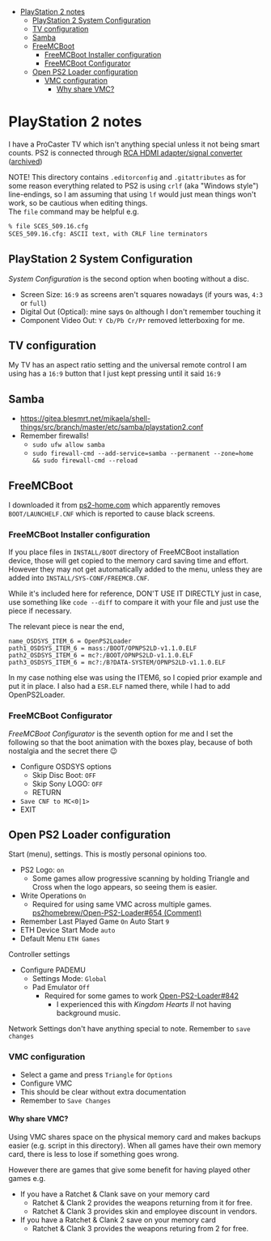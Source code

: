 <!-- START doctoc generated TOC please keep comment here to allow auto update -->
<!-- DON'T EDIT THIS SECTION, INSTEAD RE-RUN doctoc TO UPDATE -->

- [PlayStation 2 notes](#playstation-2-notes)
  - [PlayStation 2 System Configuration](#playstation-2-system-configuration)
  - [TV configuration](#tv-configuration)
  - [Samba](#samba)
  - [FreeMCBoot](#freemcboot)
    - [FreeMCBoot Installer configuration](#freemcboot-installer-configuration)
    - [FreeMCBoot Configurator](#freemcboot-configurator)
  - [Open PS2 Loader configuration](#open-ps2-loader-configuration)
    - [VMC configuration](#vmc-configuration)
      - [Why share VMC?](#why-share-vmc)

<!-- END doctoc generated TOC please keep comment here to allow auto update -->

# PlayStation 2 notes

I have a ProCaster TV which isn't anything special unless it not being smart
counts. PS2 is connected through
[RCA HDMI adapter/signal converter](https://infshop.fi/hdmi/92919-rca-hdmi-sovitin-signaalimuunnin-7314280105281.html) ([archived](https://archive.is/J9AeJ))

NOTE! This directory contains `.editorconfig` and `.gitattributes` as for
some reason everything related to PS2 is using `crlf` (aka "Windows style")
line-endings, so I am assuming that using `lf` would just mean things won't
work, so be cautious when editing things.  
The `file` command may be helpful e.g.

```bash
% file SCES_509.16.cfg
SCES_509.16.cfg: ASCII text, with CRLF line terminators
```

## PlayStation 2 System Configuration

_System Configuration_ is the second option when booting without a disc.

- Screen Size: `16:9` as screens aren't squares nowadays (if yours was, `4:3` or `full`)
- Digital Out (Optical): mine says `On` although I don't remember touching it
- Component Video Out: `Y Cb/Pb Cr/Pr` removed letterboxing for me.

## TV configuration

My TV has an aspect ratio setting and the universal remote control I am using has a `16:9` button that I just kept pressing until it said `16:9`

## Samba

- https://gitea.blesmrt.net/mikaela/shell-things/src/branch/master/etc/samba/playstation2.conf
- Remember firewalls!
  - `sudo ufw allow samba`
  - `sudo firewall-cmd --add-service=samba --permanent --zone=home && sudo firewall-cmd --reload`

## FreeMCBoot

I downloaded it from [ps2-home.com](https://www.ps2-home.com/forum/viewtopic.php?f=11&t=1890) which apparently removes `BOOT/LAUNCHELF.CNF` which is reported to cause black screens.

### FreeMCBoot Installer configuration

If you place files in `INSTALL/BOOT` directory of FreeMCBoot installation
device, those will get copied to the memory card saving time and effort.  
However they may not get automatically added to the menu, unless they are
added into `INSTALL/SYS-CONF/FREEMCB.CNF`.

While it's included here for reference, DON'T USE IT DIRECTLY just in case,
use something like `code --diff` to compare it with your file and just use
the piece if necessary.

The relevant piece is near the end,

```
name_OSDSYS_ITEM_6 = OpenPS2Loader
path1_OSDSYS_ITEM_6 = mass:/BOOT/OPNPS2LD-v1.1.0.ELF
path2_OSDSYS_ITEM_6 = mc?:/BOOT/OPNPS2LD-v1.1.0.ELF
path3_OSDSYS_ITEM_6 = mc?:/B?DATA-SYSTEM/OPNPS2LD-v1.1.0.ELF
```

In my case nothing else was using the ITEM6, so I copied prior example and put it in place. I also had a `ESR.ELF` named there, while I had to add OpenPS2Loader.

### FreeMCBoot Configurator

_FreeMCBoot Configurator_ is the seventh option for me and I set the following so that the boot animation with the boxes play, because of both nostalgia and the secret there :wink:

- Configure OSDSYS options
  - Skip Disc Boot: `OFF`
  - Skip Sony LOGO: `OFF`
  - RETURN
- `Save CNF to MC<0|1>`
- EXIT

## Open PS2 Loader configuration

Start (menu), settings. This is mostly personal opinions too.

- PS2 Logo: `on`
  - Some games allow progressive scanning by holding Triangle and Cross when the logo appears, so seeing them is easier.
- Write Operations `On`
  - Required for using same VMC across multiple games. [ps2homebrew/Open-PS2-Loader#654 (Comment)](https://github.com/ps2homebrew/Open-PS2-Loader/issues/654#issuecomment-1140989005)
- Remember Last Played Game `On` Auto Start `9`
- ETH Device Start Mode `auto`
- Default Menu `ETH Games`

Controller settings

- Configure PADEMU
  - Settings Mode: `Global`
  - Pad Emulator `Off`
    - Required for some games to work [Open-PS2-Loader#842](https://github.com/ps2homebrew/Open-PS2-Loader/issues/842)
      - I experienced this with _Kingdom Hearts II_ not having background music.

Network Settings don't have anything special to note. Remember to `save changes`

### VMC configuration

- Select a game and press `Triangle` for `Options`
- Configure VMC
- This should be clear without extra documentation
- Remember to `Save Changes`

#### Why share VMC?

Using VMC shares space on the physical memory card and makes backups easier (e.g. script in this directory). When all games have their own memory card, there is less to lose if something goes wrong.

However there are games that give some benefit for having played other games e.g.

- If you have a Ratchet & Clank save on your memory card
  - Ratchet & Clank 2 provides the weapons returning from it for free.
  - Ratchet & Clank 3 provides skin and employee discount in vendors.
- If you have a Ratchet & Clank 2 save on your memory card
  - Ratchet & Clank 3 provides the weapons returing from 2 for free.
